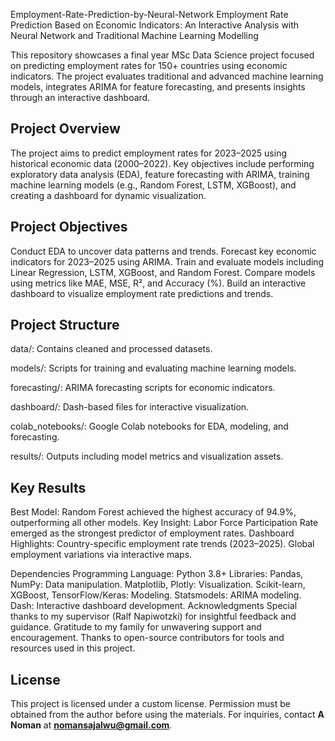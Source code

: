 Employment-Rate-Prediction-by-Neural-Network
Employment Rate Prediction Based on Economic Indicators: An Interactive Analysis with Neural Network and Traditional Machine Learning Modelling

This repository showcases a final year MSc Data Science project focused on predicting employment rates for 150+ countries using economic indicators. The project evaluates traditional and advanced machine learning models, integrates ARIMA for feature forecasting, and presents insights through an interactive dashboard.

## Project Overview
The project aims to predict employment rates for 2023–2025 using historical economic data (2000–2022). Key objectives include performing exploratory data analysis (EDA), feature forecasting with ARIMA, training machine learning models (e.g., Random Forest, LSTM, XGBoost), and creating a dashboard for dynamic visualization.

## Project Objectives
Conduct EDA to uncover data patterns and trends.
Forecast key economic indicators for 2023–2025 using ARIMA.
Train and evaluate models including Linear Regression, LSTM, XGBoost, and Random Forest.
Compare models using metrics like MAE, MSE, R², and Accuracy (%).
Build an interactive dashboard to visualize employment rate predictions and trends.
## Project Structure
data/: Contains cleaned and processed datasets.

models/: Scripts for training and evaluating machine learning models.

forecasting/: ARIMA forecasting scripts for economic indicators.

dashboard/: Dash-based files for interactive visualization.

colab_notebooks/: Google Colab notebooks for EDA, modeling, and forecasting.

results/: Outputs including model metrics and visualization assets.
## Key Results
Best Model: Random Forest achieved the highest accuracy of 94.9%, outperforming all other models.
Key Insight: Labor Force Participation Rate emerged as the strongest predictor of employment rates.
Dashboard Highlights:
Country-specific employment rate trends (2023–2025).
Global employment variations via interactive maps.


 
Dependencies
Programming Language: Python 3.8+
Libraries:
Pandas, NumPy: Data manipulation.
Matplotlib, Plotly: Visualization.
Scikit-learn, XGBoost, TensorFlow/Keras: Modeling.
Statsmodels: ARIMA modeling.
Dash: Interactive dashboard development.
Acknowledgments
Special thanks to my supervisor (Ralf Napiwotzki) for insightful feedback and guidance.
Gratitude to my family for unwavering support and encouragement.
Thanks to open-source contributors for tools and resources used in this project.

## License
This project is licensed under a custom license. Permission must be obtained from the author before using the materials. For inquiries, contact **A Noman** at **nomansajalwu@gmail.com**.


